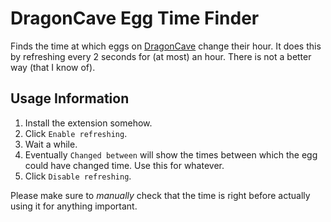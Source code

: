 # DragonCave Egg Time Finder

Finds the time at which eggs on [DragonCave](https://dragcave.net/) change their hour.
It does this by refreshing every 2 seconds for (at most) an hour. There is not a better way (that I know of).

## Usage Information

1. Install the extension somehow.
2. Click `Enable refreshing`.
3. Wait a while.
4. Eventually `Changed between` will show the times between which the egg could have changed time. Use this for whatever.
5. Click `Disable refreshing`.

Please make sure to *manually* check that the time is right before actually using it for anything important.